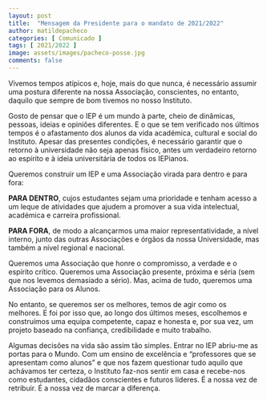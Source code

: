 ```yaml
---
layout: post
title:  "Mensagem da Presidente para o mandato de 2021/2022"
author: matildepacheco
categories: [ Comunicado ]
tags: [ 2021/2022 ]
image: assets/images/pacheco-posse.jpg
comments: false
---
```

Vivemos tempos atípicos e, hoje, mais do que nunca, é necessário assumir uma postura diferente na nossa Associação, conscientes, no entanto, daquilo que sempre de bom tivemos no nosso Instituto.

Gosto de pensar que o IEP é um mundo à parte, cheio de dinâmicas, pessoas, ideias e opiniões diferentes. E o que se tem verificado nos últimos tempos é o afastamento dos alunos da vida académica, cultural e social do Instituto. Apesar das presentes condições, é necessário garantir que o retorno à universidade não seja apenas físico, antes um verdadeiro retorno ao espírito e à ideia universitária de todos os IEPianos.

Queremos construir um IEP e uma Associação virada para dentro e para fora:

**PARA DENTRO**, cujos estudantes sejam uma prioridade e tenham acesso a um leque de atividades que ajudem a promover a sua vida intelectual, académica e carreira profissional.

**PARA FORA**, de modo a alcançarmos uma maior representatividade, a nível interno, junto das outras Associações e órgãos da nossa Universidade, mas também a nível regional e nacional.

Queremos uma Associação que honre o compromisso, a verdade e o espírito crítico. Queremos uma Associação presente, próxima e séria (sem que nos levemos demasiado a sério). Mas, acima de tudo, queremos uma Associação para os Alunos.

No entanto, se queremos ser os melhores, temos de agir como os melhores. E foi por isso que, ao longo dos últimos meses, escolhemos e construímos uma equipa competente, capaz e honesta e, por sua vez, um projeto baseado na confiança, credibilidade e muito trabalho.

Algumas decisões na vida são assim tão simples. Entrar no IEP abriu-me as portas para o Mundo. Com um ensino de excelência e “professores que se apresentam como alunos” e que nos fazem questionar tudo aquilo que achávamos ter certeza, o Instituto faz-nos sentir em casa e recebe-nos como estudantes, cidadãos conscientes e futuros líderes. É a nossa vez de retribuir. É a nossa vez de marcar a diferença.
